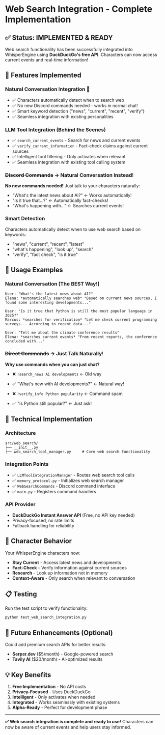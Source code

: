 # Web Search Integration - Complete Implementation

## ✅ Status: IMPLEMENTED & READY

Web search functionality has been successfully integrated into WhisperEngine using **DuckDuckGo's free API**. Characters can now access current events and real-time information!

## 🚀 Features Implemented

### **Natural Conversation Integration** 🎯
- ✅ Characters automatically detect when to search web
- ✅ No new Discord commands needed - works in normal chat!
- ✅ Smart keyword detection ("news", "current", "recent", "verify")
- ✅ Seamless integration with existing personalities

### **LLM Tool Integration** (Behind the Scenes)
- ✅ `search_current_events` - Search for news and current events
- ✅ `verify_current_information` - Fact-check claims against current sources  
- ✅ Intelligent tool filtering - Only activates when relevant
- ✅ Seamless integration with existing tool calling system

### ~~Discord Commands~~ **→ Natural Conversation Instead!**
**No new commands needed!** Just talk to your characters naturally:
- "What's the latest news about AI?" ← Works automatically!
- "Is it true that...?" ← Automatically fact-checks!
- "What's happening with..." ← Searches current events!

### **Smart Detection**
Characters automatically detect when to use web search based on keywords:
- "news", "current", "recent", "latest"
- "what's happening", "look up", "search"
- "verify", "fact check", "is it true"

## 🎯 Usage Examples

### **Natural Conversation** (The BEST Way!)
```
User: "What's the latest news about AI?"
Elena: *automatically searches web* "Based on current news sources, I found some interesting developments..."

User: "Is it true that Python is still the most popular language in 2025?"
Marcus: *searches for verification* "Let me check current programming surveys... According to recent data..."

User: "Tell me about the climate conference results"
Elena: *searches current events* "From recent reports, the conference concluded with..."
```

### ~~Direct Commands~~ **→ Just Talk Naturally!**
**Why use commands when you can just chat?**
- ❌ `!search_news AI developments` ← Old way
- ✅ "What's new with AI developments?" ← Natural way!

- ❌ `!verify_info Python popularity` ← Command spam  
- ✅ "Is Python still popular?" ← Just ask!

## 🔧 Technical Implementation

### **Architecture**
```
src/web_search/
├── __init__.py
├── web_search_tool_manager.py     # Core web search functionality
```

### **Integration Points**
- ✅ `LLMToolIntegrationManager` - Routes web search tool calls
- ✅ `memory_protocol.py` - Initializes web search manager
- ✅ `WebSearchCommands` - Discord command interface
- ✅ `main.py` - Registers command handlers

### **API Provider**
- **DuckDuckGo Instant Answer API** (Free, no API key needed)
- Privacy-focused, no rate limits
- Fallback handling for reliability

## 🎉 Character Behavior

Your WhisperEngine characters now:
- **Stay Current** - Access latest news and developments
- **Fact-Check** - Verify information against current sources  
- **Research** - Look up information not in memory
- **Context-Aware** - Only search when relevant to conversation

## 📋 Testing

Run the test script to verify functionality:
```bash
python test_web_search_integration.py
```

## 🔮 Future Enhancements (Optional)

Could add premium search APIs for better results:
- **Serper.dev** ($5/month) - Google-powered search
- **Tavily AI** ($20/month) - AI-optimized results

## 💡 Key Benefits

1. **Free Implementation** - No API costs
2. **Privacy-Focused** - Uses DuckDuckGo
3. **Intelligent** - Only activates when needed
4. **Integrated** - Works seamlessly with existing systems
5. **Alpha-Ready** - Perfect for development phase

---

**✅ Web search integration is complete and ready to use!** Characters can now be aware of current events and help users stay informed.